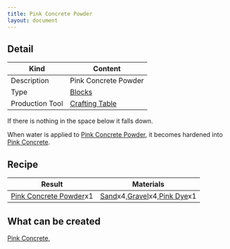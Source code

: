 ```yaml
---
title: Pink Concrete Powder
layout: document
---
```

## Detail

|Kind|Content|
|---|---|
|Description|Pink Concrete Powder|
|Type|[Blocks](Blocks)|
|Production Tool|[Crafting Table](Crafting_Table)|

If there is nothing in the space below it falls down.

When water is applied to [Pink Concrete Powder](Pink_Concrete_Powder), it becomes hardened into [Pink Concrete](Pink_Concrete).

## Recipe

|Result|Materials|
|---|---|
|[Pink Concrete Powder](Pink_Concrete_Powder)x1|[Sand](Sand)x4,[Gravel](Gravel)x4,[Pink Dye](Pink_Dye)x1|

## What can be created

[Pink Concrete](Pink_Concrete),
